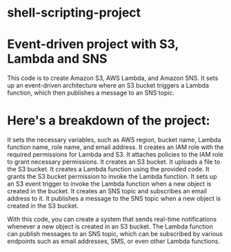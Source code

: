 # shell-scripting-project
# Event-driven project with S3, Lambda and SNS

 This code is to create Amazon S3, AWS Lambda, and Amazon SNS. It sets up an event-driven architecture where
an S3 bucket triggers a Lambda function, which then publishes a message to an SNS topic.

# Here's a breakdown of the project:

It sets the necessary variables, such as AWS region, bucket name, Lambda function name, role name, and email address.
It creates an IAM role with the required permissions for Lambda and S3.
It attaches policies to the IAM role to grant necessary permissions.
It creates an S3 bucket.
It uploads a file to the S3 bucket.
It creates a Lambda function using the provided code.
It grants the S3 bucket permission to invoke the Lambda function.
It sets up an S3 event trigger to invoke the Lambda function when a new object is created in the bucket.
It creates an SNS topic and subscribes an email address to it.
It publishes a message to the SNS topic when a new object is created in the S3 bucket.

 With this code, you can create a system that sends real-time notifications whenever a new object is created
 in an S3 bucket. The Lambda function can publish messages to an SNS topic, which can be subscribed by various
 endpoints such as email addresses, SMS, or even other Lambda functions.
